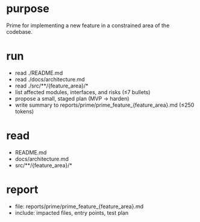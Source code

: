 # purpose
Prime for implementing a new feature in a constrained area of the codebase.

# run
- read ./README.md
- read ./docs/architecture.md
- read ./src/**/{feature_area}/*
- list affected modules, interfaces, and risks (≤7 bullets)
- propose a small, staged plan (MVP → harden)
- write summary to reports/prime/prime_feature_{feature_area}.md (≤250 tokens)

# read
- README.md
- docs/architecture.md
- src/**/{feature_area}/*

# report
- file: reports/prime/prime_feature_{feature_area}.md
- include: impacted files, entry points, test plan
